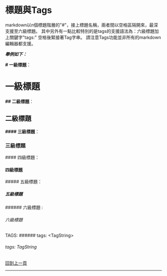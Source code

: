# 標題與Tags

markdown以n個標題階層的"#"，接上標題名稱，兩者間以空格區隔開來，最深支援至六級標題。
其中另外有一點比較特別的是tags的支援語法為：六級標題加上關鍵字"tags:" 空格後緊接著Tag字串。 請注意Tags功能並非所有的markdown編輯器都支援。

***舉例如下：***

**\# 一級標題**：

# 一級標題



**\## 二級標題**：

## 二級標題



**\#### 三級標題**：

### 三級標題

\#### 四級標題：

#### 四級標題

\##### 五級標題：

##### 五級標題

\###### 六級標題 :

###### 六級標題



TAGS: \###### tags: \<TagString>

###### tags: TagString





[回到上一頁](markdown.md)

---

